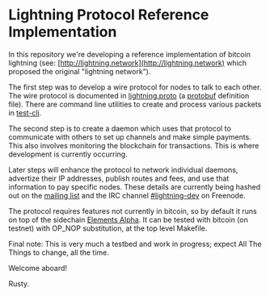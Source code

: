 # Lightning Protocol Reference Implementation

In this repository we're developing a reference implementation of
bitcoin lightning (see:
[http://lightning.network](http://lightning.network) which proposed
the original "lightning network").

The first step was to develop a wire protocol for nodes to talk to
each other.  The wire protocol is documented in
[lightning.proto](lightning.proto) (a
[protobuf](https://developers.google.com/protocol-buffers/) definition
file).  There are command line utilities to create and process various
packets in [test-cli](test-cli/HOWTO-USE.md).

The second step is to create a daemon which uses that protocol to
communicate with others to set up channels and make simple payments.
This also involves monitoring the blockchain for transactions.  This
is where development is currently occurring.

Later steps will enhance the protocol to network individual daemons,
advertize their IP addresses, publish routes and fees, and use that
information to pay specific nodes.  These details are currently being
hashed out on the [mailing list](https://lists.linuxfoundation.org/mailman/listinfo/lightning-dev) and the IRC channel [#lightning-dev](https://botbot.me/freenode/lightning-dev/) on Freenode.

The protocol requires features not currently in bitcoin, so by default
it runs on top of the sidechain [Elements
Alpha](https://github.com/ElementsProject/elements).  It can be tested
with bitcoin (on testnet) with OP_NOP substitution, at the top level
Makefile.

Final note: This is very much a testbed and work in progress; expect
All The Things to change, all the time.

Welcome aboard!

Rusty.
